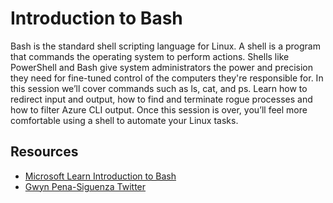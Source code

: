 # Introduction to Bash

Bash is the standard shell scripting language for Linux. A shell is a program that commands the operating system to perform actions.  Shells like PowerShell and Bash give system administrators the power and precision they need for fine-tuned control of the computers they're responsible for. In this session we’ll cover commands such as ls, cat, and ps. Learn how to redirect input and output, how to find and terminate rogue processes and how to filter Azure CLI output. Once this session is over, you’ll feel more comfortable using a shell to automate your Linux tasks. 

## Resources

- [Microsoft Learn Introduction to Bash](https://docs.microsoft.com/learn/modules/bash-introduction/)
- [Gwyn Pena-Siguenza Twitter](https://twitter.com/madebygps)


